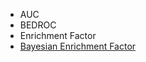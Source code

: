 - AUC
- BEDROC
- Enrichment Factor
- [Bayesian Enrichment Factor](https://arxiv.org/html/2403.10478v1)